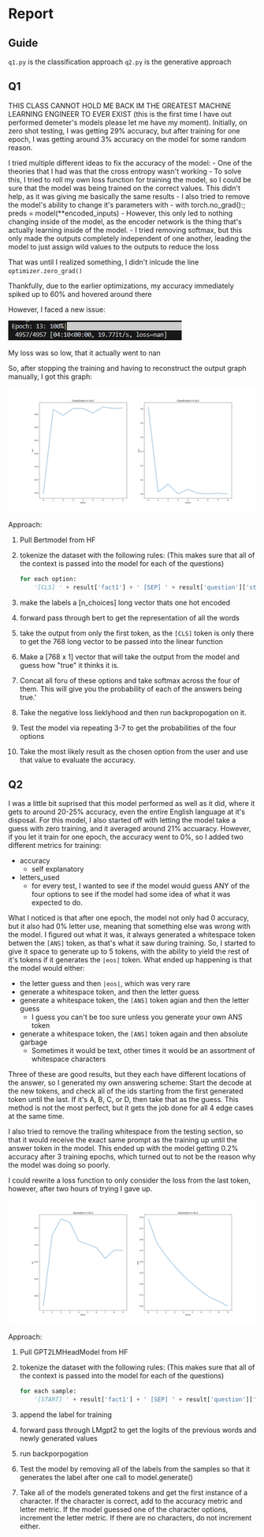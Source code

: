 # Report

## Guide

`q1.py` is the classification approach
`q2.py` is the generative approach

## Q1

THIS CLASS CANNOT HOLD ME BACK IM THE GREATEST MACHINE LEARNING ENGINEER TO EVER EXIST (this is the first time I have out performed demeter's models please let me have my moment).
Initially, on zero shot testing, I was getting 29% accuracy, but after training for one epoch, I was getting around 3% accuracy on the model for some random reason.

I tried multiple different ideas to fix the accuracy of the model:
    - One of the theories that I had was that the cross entropy wasn't working
      - To solve this, I tried to roll my own loss function for training the model, so I could be sure that the model was being trained on the correct values. This didn't help, as it was giving me basically the same results
    - I also tried to remove the model's ability to change it's parameters with
      - with torch.no_grad():; preds = model(**encoded_inputs)
      - However, this only led to nothing changing inside of the model, as the encoder network is the thing that's actually learning inside of the model.
    - I tried removing softmax, but this only made the outputs completely independent of one another, leading the model to just assign wild values to the outputs to reduce the loss

That was until I realized something, I didn't inlcude the line
`optimizer.zero_grad()`

Thankfully, due to the earlier optimizations, my accuracy immediately spiked up to 60% and hovered around there

However, I faced a new issue:

![alt text](./images/nan_loss.png)

My loss was so low, that it actually went to nan

So, after stopping the training and having to reconstruct the output graph manually, I got this graph:

![alt text](./images/classification.png)

Approach:

1. Pull Bertmodel from HF
2. tokenize the dataset with the following rules: (This makes sure that all of the context is passed into the model for each of the questions)

    ```python
    for each option:
        '[CLS] ' + result['fact1'] + ' [SEP] ' + result['question']['stem'] + ' [SEP] ' + result['question']['choices'][j]['text'] + ' [SEP]'
    ```

3. make the labels a \[n_choices\] long vector thats one hot encoded
4. forward pass through bert to get the representation of all the words
5. take the output from only the first token, as the `[CLS]` token is only there to get the 768 long vector to be passed into the linear function
6. Make a \[768 x  1\] vector that will take the output from the model and guess how "true" it thinks it is.
7. Concat all foru of these options and take softmax across the four of them. This will give you the probability of each of the answers being true.'
8. Take the negative loss lieklyhood and then run backpropogation on it.
9. Test the model via repeating 3-7 to get the probabilities of the four options
10. Take the most likely result as the chosen option from the user and use that value to evaluate the accuracy.

## Q2

I was a little bit suprised that this model performed as well as it did, where it gets to around 20-25% accuracy, even the entire English language at it's disposal.
For this model, I also started off with letting the model take a guess with zero training, and it averaged around 21% accuaracy. However, if you let it train for one epoch, the accuracy went to 0%, so I added two different metrics for training:

- accuracy
  - self explanatory
- letters_used
  - for every test, I wanted to see if the model would guess ANY of the four options to see if the model had some idea of what it was expected to do.

What I noticed is that after one epoch, the model not only had 0 accuracy, but it also had 0% letter use, meaning that something else was wrong with the model.
I figured out what it was, it always generated a whitespace token betwen the `[ANS]` token, as that's what it saw during training. So, I started to give it space to generate up to 5 tokens, with the ability to yield the rest of it's tokens if it generates the `|eos|` token. What ended up happening is that the model would either:

- the letter guess and then `|eos|`, which was very rare
- generate a whitespace token, and then the letter guess
- generate a whitespace token, the `[ANS]` token agian and then the letter guess
  - I guess you can't be too sure unless you generate your own ANS token
- generate a whitespace token, the `[ANS]` token again and then absolute garbage
  - Sometimes it would be text, other times it would be an assortment of whitespace characters

Three of these are good results, but they each have different locations of the answer, so I generated my own answering scheme: Start the decode at the new tokens, and check all of the ids starting from the first generated token until the last. If it's A, B, C, or D, then take that as the guess. This method is not the most perfect, but it gets the job done for all 4 edge cases at the same time.

I also tried to remove the trailing whitespace from the testing section, so that it would receive the exact same prompt as the training up until the answer token in the model. This ended up with the model getting 0.2% accuracy after 3 training epochs, which turned out to not be the reason why the model was doing so poorly.

I could rewrite a loss function to only consider the loss from the last token, however, after two hours of trying I gave up.

![alt text](./images/generative.png)

Approach:

1. Pull GPT2LMHeadModel from HF
2. tokenize the dataset with the following rules: (This makes sure that all of the context is passed into the model for each of the questions)

    ```python
    for each sample:
        '[START] ' + result['fact1'] + ' [SEP] ' + result['question']['stem'] + ' [SEP] ' + "".join(f" {answers[j]} {result['question']['choices'][j]['text']} " for i in range(4)) + " [ANS]"
    ```

3. append the label for training
4. forward pass through LMgpt2 to get the logits of the previous words and newly generated values
5. run backporpogation
6. Test the model by removing all of the labels from the samples so that it generates the label after one call to model.generate()
7. Take all of the models generated tokens and get the first instance of a character. If the character is correct, add to the accuracy metric and letter metric. If the model guessed one of the character options, increment the letter metric. If there are no characters, do not increment either.
